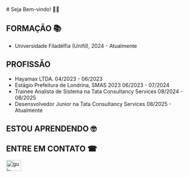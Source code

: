<link rel="stylesheet" type='text/css' href="https://cdn.jsdelivr.net/gh/devicons/devicon@latest/devicon.min.css" />
# Seja Bem-vindo!  👨‍💻

## FORMAÇÃO 📚
 - Universidade Filadélfia (Unifil), 2024 - Atualmente

## PROFISSÃO
 - Hayamax LTDA. 04/2023 - 06/2023
 - Estágio Prefeitura de Londrina, SMAS 2023 06/2023 - 07/2024
 - Trainee Analista de Sistema na Tata Consultancy Services 08/2024 - 08/2025
 - Desensvolvedor Junior na Tata Consultancy Services 08/2025 - Atualmente

## ESTOU APRENDENDO 🤓
 <i class="devicon-dbeaver-plain colored"></i> <i class="devicon-git-plain colored"></i> <i class="devicon-godot-plain colored"></i> <i class="devicon-java-plain colored"></i>

## ENTRE EM CONTATO ☎
<a href="https://linkedin.com/in/guilherme-diniz-bb856a304" target="blank"><img align="center" src="https://raw.githubusercontent.com/rahuldkjain/github-profile-readme-generator/master/src/images/icons/Social/linked-in-alt.svg" alt="gui-acioli" height="30" width="40" /></a>

<!--
**GuilhermeAcioli/GuilhermeAcioli** is a ✨ _special_ ✨ repository because its `README.md` (this file) appears on your GitHub profile.

Here are some ideas to get you started:

- 🔭 I’m currently working on ...
- 🌱 I’m currently learning ...
- 👯 I’m looking to collaborate on ...
- 🤔 I’m looking for help with ...
- 💬 Ask me about ...
- 📫 How to reach me: ...
- 😄 Pronouns: ...
- ⚡ Fun fact: ...
-->
